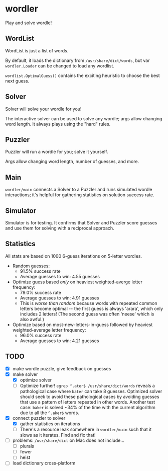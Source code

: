 # wordler
Play and solve wordle!

## WordList
WordList is just a list of words.

By default, it loads the dictionary from `/usr/share/dict/words`, but var
`wordler.Loader` can be changed to load any wordlist.

`wordlist.OptimalGuess()` contains the exciting heuristic to choose the best
next guess.

## Solver
Solver will solve your wordle for you!

The interactive solver can be used to solve any wordle; args allow changing word
length. It always plays using the "hard" rules.

## Puzzler
Puzzler will run a wordle for you; solve it yourself.

Args allow changing word length, number of guesses, and more.

## Main
`wordler/main` connects a Solver to a Puzzler and runs simulated wordle
interactions; it's helpful for gathering statistics on solution success rate.

## Simulator
Simulator is for testing.  It confirms that Solver and Puzzler score guesses and
use them for solving with a reciprocal approach.

## Statistics
All stats are based on 1000 6-guess iterations on 5-letter wordles.

* Random guesses:
	* 91.5% success rate
	* Average guesses to win: 4.55 guesses
* Optimize guess based *only* on heaviest weighted-averge letter frequency:
	* 79.0% success rate
	* Average guesses to win: 4.91 guesses
	* This is *worse than random* because words with repeated common letters
	  become optimal -- the first guess is always 'arara', which only includes 2
	  letters! (The second guess was often 'neese' which is also awful.)
* Optimize based on most-new-letters-in-guess followed by heaviest
  weighted-average letter frequency:
	* 96.0% success rate
	* Average guesses to win: 4.21 guesses

## TODO
* [x] make wordle puzzle, give feedback on guesses
* [x] make solver
    * [x] optimize solver
	* [ ] Optimize further! `egrep ^.ater$ /usr/share/dict/words` reveals a
	  pathological case where `bater` can take 8 guesses. Optimized solver
	  should seek to avoid these pathological cases by avoiding guesses that
	  use a pattern of letters repeated in other words. Another test case:
	  `baker` is solved ~34% of the time with the current algorithm due to
	  all the `^.aker$` words.
* [x] connect puzzler to solver
    * [x] gather statistics on iterations
	* [ ] There's a resource leak somewhere in `wordler/main` such that it slows
	  as it iterates. Find and fix that!
* [ ] problems: `/usr/share/dict` on Mac does not include...
    * [ ] plurals
	* [ ] fewer
	* [ ] heist
* [ ] load dictionary cross-platform
